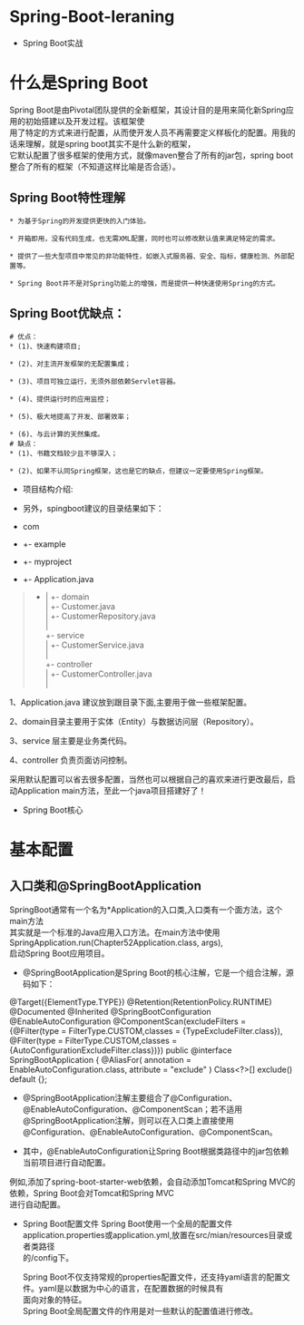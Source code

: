 # Spring-Boot-leraning
* Spring Boot实战

什么是Spring Boot
=================
Spring Boot是由Pivotal团队提供的全新框架，其设计目的是用来简化新Spring应用的初始搭建以及开发过程。该框架使<br>
用了特定的方式来进行配置，从而使开发人员不再需要定义样板化的配置。用我的话来理解，就是spring boot其实不是什么新的框架，<br>
它默认配置了很多框架的使用方式，就像maven整合了所有的jar包，spring boot整合了所有的框架（不知道这样比喻是否合适）。

	
Spring Boot特性理解
-------------------
	* 为基于Spring的开发提供更快的入门体验。
	
	* 开箱即用，没有代码生成，也无需XML配置，同时也可以修改默认值来满足特定的需求。
	
	* 提供了一些大型项目中常见的非功能特性，如嵌入式服务器、安全、指标，健康检测、外部配置等。
	
	* Spring Boot并不是对Spring功能上的增强，而是提供一种快速使用Spring的方式。
	
Spring Boot优缺点：
------------------
	# 优点：
	* (1)、快速构建项目;
	
	* (2)、对主流开发框架的无配置集成；
	
	* (3)、项目可独立运行，无须外部依赖Servlet容器。
	
	* (4)、提供运行时的应用监控；
	
	* (5)、极大地提高了开发、部署效率；
	
	* (6)、与云计算的天然集成。
	# 缺点：
	* (1)、书籍文档较少且不够深入；
	
	* (2)、如果不认同Spring框架，这也是它的缺点，但建议一定要使用Spring框架。

* 项目结构介绍:
    
    
   
* 另外，spingboot建议的目录结果如下：
* com
* +- example
* +- myproject
* +- Application.java
>*   |
    +- domain <br>
     |  +- Customer.java <br>
     |  +- CustomerRepository.java <br>
     |  <br>
      +- service <br>
     |  +- CustomerService.java <br>
     | <br>
        +- controller <br>
     |  +- CustomerController.java <br>
     | <br>
   
  1、Application.java 建议放到跟目录下面,主要用于做一些框架配置。
  
  2、domain目录主要用于实体（Entity）与数据访问层（Repository）。
  
  3、service 层主要是业务类代码。
  
  4、controller 负责页面访问控制。
  
 采用默认配置可以省去很多配置，当然也可以根据自己的喜欢来进行更改最后，启动Application main方法，至此一个java项目搭建好了！
* Spring Boot核心

基本配置
=======

## 入口类和@SpringBootApplication
SpringBoot通常有一个名为*Application的入口类,入口类有一个面方法，这个main方法<br>
其实就是一个标准的Java应用入口方法。在main方法中使用SpringApplication.run(Chapter52Application.class, args), <br>
启动Spring Boot应用项目。

* @SpringBootApplication是Spring Boot的核心注解，它是一个组合注解，源码如下：

@Target({ElementType.TYPE})
@Retention(RetentionPolicy.RUNTIME)
@Documented
@Inherited
@SpringBootConfiguration
@EnableAutoConfiguration
@ComponentScan(excludeFilters = {@Filter(type = FilterType.CUSTOM,classes = {TypeExcludeFilter.class}), <br>
@Filter(type = FilterType.CUSTOM,classes = {AutoConfigurationExcludeFilter.class})})
public @interface SpringBootApplication {
    @AliasFor(
        annotation = EnableAutoConfiguration.class,
        attribute = "exclude"
    )
    Class<?>[] exclude() default {};
  
 * @SpringBootApplication注解主要组合了@Configuration、@EnableAutoConfiguration、@ComponentScan；若不适用<br>
 @SpringBootApplication注解，则可以在入口类上直接使用@Configuration、@EnableAutoConfiguration、@ComponentScan。
 
 * 其中，@EnableAutoConfiguration让Spring Boot根据类路径中的jar包依赖当前项目进行自动配置。<br>
 
 例如,添加了spring-boot-starter-web依赖，会自动添加Tomcat和Spring MVC的依赖，Spring Boot会对Tomcat和Spring MVC<br>
 进行自动配置。
 
 
* Spring Boot配置文件
    Spring Boot使用一个全局的配置文件application.properties或application.yml,放置在src/mian/resources目录或者类路径<br>
    的/config下。
    
    Spring Boot不仅支持常规的properties配置文件，还支持yaml语言的配置文件。yaml是以数据为中心的语言，在配置数据的时候具有<br>
    面向对象的特征。<br>
    Spring Boot全局配置文件的作用是对一些默认的配置值进行修改。